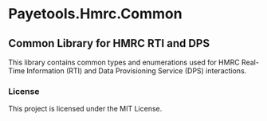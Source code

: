 # Payetools.Hmrc.Common
## Common Library for HMRC RTI and DPS

This library contains common types and enumerations used for HMRC Real-Time Information (RTI) and Data Provisioning Service (DPS) interactions.

### License
This project is licensed under the MIT License.
